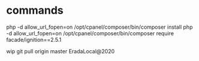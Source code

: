 # commands

php -d allow_url_fopen=on /opt/cpanel/composer/bin/composer install
php -d allow_url_fopen=on /opt/cpanel/composer/bin/composer require facade/ignition==2.5.1

wip
git pull origin master
EradaLocal@2020
